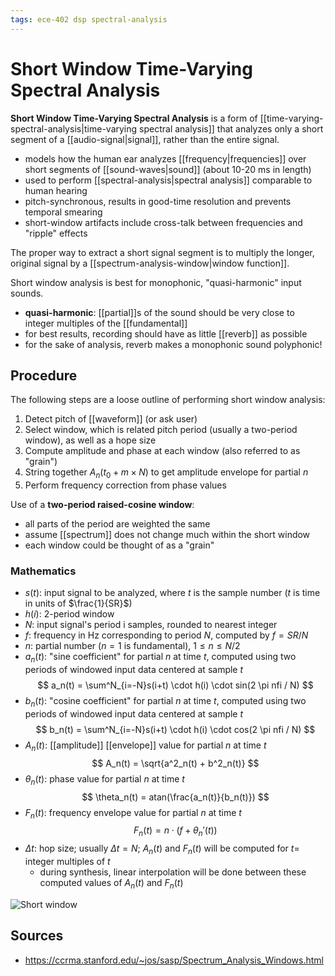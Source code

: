 ```yaml
---
tags: ece-402 dsp spectral-analysis
---
```


# Short Window Time-Varying Spectral Analysis

**Short Window Time-Varying Spectral Analysis** is a form of [[time-varying-spectral-analysis|time-varying spectral analysis]] that analyzes only a short segment of a [[audio-signal|signal]], rather than the entire signal.

- models how the human ear analyzes [[frequency|frequencies]] over short segments of [[sound-waves|sound]] (about 10-20 ms in length)
- used to perform [[spectral-analysis|spectral analysis]] comparable to human hearing
- pitch-synchronous, results in good-time resolution and prevents temporal smearing
- short-window artifacts include cross-talk between frequencies and "ripple" effects

The proper way to extract a short signal segment is to multiply the longer, original signal by a [[spectrum-analysis-window|window function]].

Short window analysis is best for monophonic, "quasi-harmonic" input sounds.

- **quasi-harmonic**: [[partial]]s of the sound should be very close to integer multiples of the [[fundamental]]
- for best results, recording should have as little [[reverb]] as possible
- for the sake of analysis, reverb makes a monophonic sound polyphonic!

## Procedure

The following steps are a loose outline of performing short window analysis:

1. Detect pitch of [[waveform]] (or ask user)
2. Select window, which is related pitch period (usually a two-period window), as well as a hope size
3. Compute amplitude and phase at each window (also referred to as "grain")
4. String together $A_n(t_0 + m \times N)$ to get amplitude envelope for partial $n$
5. Perform frequency correction from phase values

Use of a **two-period raised-cosine window**:

- all parts of the period are weighted the same
- assume [[spectrum]] does not change much within the short window
- each window could be thought of as a "grain"

### Mathematics

- $s(t)$: input signal to be analyzed, where $t$ is the sample number ($t$ is time in units of $\frac{1}{SR}$)
- $h(i)$: 2-period window
- $N$: input signal's period i samples, rounded to nearest integer
- $f$: frequency in Hz corresponding to period $N$, computed by $f = SR / N$
- $n$: partial number ($n=1$ is fundamental), $1 \leq n \leq N/2$
- $a_n(t)$: "sine coefficient" for partial $n$ at time $t$, computed using two periods of windowed input data centered at sample $t$
  $$
  a_n(t) = \sum^N_{i=-N}s(i+t) \cdot h(i) \cdot sin(2 \pi nfi / N)
  $$
- $b_n(t)$: "cosine coefficient" for partial $n$ at time $t$, computed using two periods of windowed input data centered at sample $t$
  $$
  b_n(t) = \sum^N_{i=-N}s(i+t) \cdot h(i) \cdot cos(2 \pi nfi / N)
  $$
- $A_n(t)$: [[amplitude]] [[envelope]] value for partial $n$ at time $t$
  $$
  A_n(t) = \sqrt{a^2_n(t) + b^2_n(t)}
  $$
- $\theta_n(t)$: phase value for partial $n$ at time $t$
  $$
  \theta_n(t) = atan(\frac{a_n(t)}{b_n(t)})
  $$
- $F_n(t)$: frequency envelope value for partial $n$ at time $t$
  $$
  F_n(t) = n \cdot (f + \theta_n ' (t))
  $$
- $\Delta t$: hop size; usually $\Delta t = N$; $A_n(t)$ and $F_n(t)$ will be computed for $t =$ integer multiples of $t$
  - during synthesis, linear interpolation will be done between these computed values of $A_n(t)$ and $F_n(t)$

![Short window](../public/attachments/short-window.png)

## Sources

- <https://ccrma.stanford.edu/~jos/sasp/Spectrum_Analysis_Windows.html>
